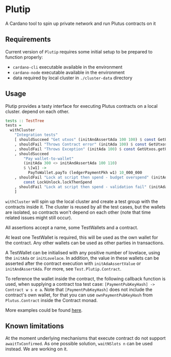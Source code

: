 # Plutip

A Cardano tool to spin up private network and run Plutus contracts on it

## Requirements

Current version of `Plutip` requires some initial setup to be prepared to function properly:

- `cardano-cli` executable available in the environment
- `cardano-node` executable available in the environment
- data required by local cluster in `./cluster-data` directory

## Usage

Plutip provides a tasty interface for executing Plutus contracts on a local cluster.
depend on each other.

```haskell
tests :: TestTree
tests =
  withCluster
    "Integration tests"
    [ shouldSucceed "Get utxos" (initAndAssertAda 100 100) $ const GetUtxos.getUtxos
    , shouldFail "Throws Contract error" (initAda 100) $ const GetUtxos.getUtxosThrowsErr
    , shouldFail "Throws Exception" (initAda 100) $ const GetUtxos.getUtxosThrowsEx
    , shouldSucceed
        "Pay wallet-to-wallet"
        (initAda 300 <> initAndAssertAda 100 110)
        $ \[w1] ->
          PayToWallet.payTo (ledgerPaymentPkh w1) 10_000_000
    , shouldFail "Lock at script then spend - budget overspend" (initAda 100) $
        const LockUnlock.lockThenSpend
    , shouldFail "Lock at script then spend - validation fail" (initAda 100) $ const LockUnlockValidationFail.lockThenSpend
    ]
```

`withCluster` will spin up the local cluster and create a test group with the contracts inside it.
The cluster is reused by all the test cases, but the wallets are isolated, so contracts won't
depend on each other (note that time related issues might still occur).

All assertions accept a name, some TestWallets and a contract.

At least one TestWallet is required, this will be used as the own wallet for the contract. Any other
wallets can be used as other parties in transactions.

A TestWallet can be initialised with any positive number of lovelace, using the `initAda` or
`initLovelace`. In addition, the value in these wallets can be asserted after the contract
execution with `initAdaAssertValue` or `initAndAssertAda`. For more, see `Test.Plutip.Contract`.

To reference the wallet inside the contract, the following callback function is used, when
supplying a contract toa test case: `[PaymentPubKeyHash] -> Contract w s e a`.
Note that `[PaymentPubKeyHash]` does not include the contract's own wallet, for that you can use `ownPaymentPubKeyHash` from `Plutus.Contract` inside the Contract monad.

More examples could be found [here](example/Main.hs).

## Known limitations

At the moment underlying mechanisms that execute contract do not support `awaitTxConfirmed`. As one possible solution, `waitNSlots n` can be used instead. We are working on it.
